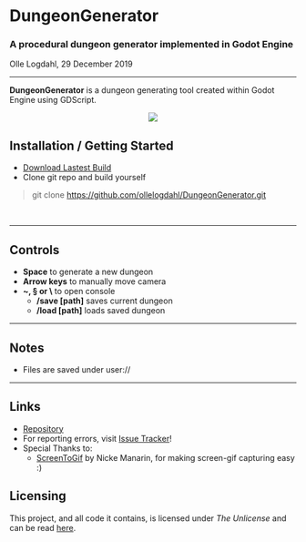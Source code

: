 # DungeonGenerator
### A procedural dungeon generator implemented in Godot Engine
Olle Logdahl, 29 December 2019

---
**DungeonGenerator** is a dungeon generating tool created within Godot Engine using GDScript.

<p align="center">
  <img src="https://github.com/ollelogdahl/DungeonGenerator/blob/master/Media/main.gif" />
</p>

## Installation / Getting Started
- [Download Lastest Build](https://github.com/ollelogdahl/DungeonGenerator/releases/)
- Clone git repo and build yourself
> git clone https://github.com/ollelogdahl/DungeonGenerator.git

<br />

---

## Controls

- **Space** to generate a new dungeon
- **Arrow keys** to manually move camera
- **~, § or \\** to open console
  - **/save [path]** saves current dungeon
  - **/load [path]** loads saved dungeon

---

## Notes
- Files are saved under user://
---

## Links

- [Repository](https://github.com/ollelogdahl/DungeonGenerator/)
- For reporting errors, visit [Issue Tracker](https://github.com/ollelogdahl/DungeonGenerator/issues)!
- Special Thanks to:
  - [ScreenToGif](https://www.screentogif.com) by Nicke Manarin, for making screen-gif capturing easy :)

## Licensing

This project, and all code it contains, is licensed under *The Unlicense* and can be read [here](UNLICENSE).
